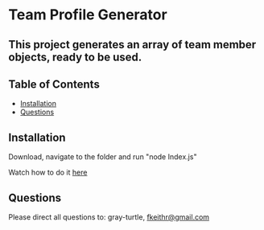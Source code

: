 
  # Team Profile Generator

  ## This project generates an array of team member objects, ready to be used.

  ## Table of Contents
  * [Installation](#installation)
  * [Questions](#questions)
  
  ## Installation
  Download, navigate to the folder and run "node Index.js"
  
  Watch how to do it [here](https://drive.google.com/file/d/14wF4IgK8Z7LNNLwVzUMAHae-ww6JNffj/view?usp=sharing)

  ## Questions
  Please direct all questions to:
  gray-turtle,
  fkeithr@gmail.com

